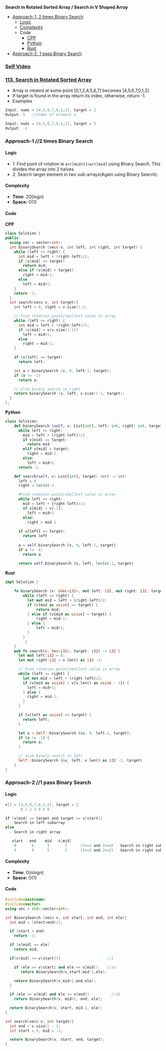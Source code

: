**Search in Rotated Sorted Array / Search in V Shaped Array**
- [Approach-1, 2 times Binary Search](#a1)
  - [Logic](#l)
  - [Complexity](#com)
  - Code
    - [CPP](#cpp)
    - [Python](#py)
    - [Rust](#rs)
- [Approach-2, 1 pass Binary Search](#a2)

### [Self Video](https://youtu.be/ewY3YY7MYoU)

### [113. Search in Rotated Sorted Array](https://leetcode.com/problems/search-in-rotated-sorted-array/)
- Array is rotated at some point [0,1,2,4,5,6,7] becomes [4,5,6,7,0,1,2]
- If target is found in the array return its index, otherwise, return -1.
- Examples
```c++
Input: nums = [4,5,6,7,0,1,2], target = 1
Output: 5   //Index of element 5

Input: nums = [4,5,6,7,0,1,2], target = 3
Output: -1
```

<a name=a1></a>
### Approach-1 //2 times Binary Search
<a name=l></a>
#### Logic
- *1.* Find point of rotation ie `arr[mid+1]<arr[mid]` using Binary Search. This divides the array into 2 halves.
- *2.* Search target element in two sub-arrays(Again using Binary Search).
<a name=com></a>
#### Complexity
  - **Time:** 2O(logn)
  - **Space:** O(1)
#### Code
<a name=cpp></a>
**CPP**
```cpp
class Solution {
public:
  using vec = vector<int>;    
  int binarySearch (vec& v, int left, int right, int target) {
    while (left <= right) {
      int mid = left + (right-left)/2;
      if (v[mid] == target)
        return mid;
      else if (v[mid] > target)
        right = mid-1;
      else
        left = mid+1;
    }
    return -1;
  }
  int search(vec& v, int target){
    int left = 0, right = v.size()-1;

    // Find rotation point/smallest value in array
    while (left <= right) {
      int mid = left + (right-left)/2;
      if (v[mid] > v[v.size()-1])
        left = mid+1;
      else
        right = mid-1;
    }

    if (v[left] == target)
      return left;

    int a = binarySearch (v, 0, left-1, target);
    if (a != -1)
      return a;

    // else binary search in right
    return binarySearch (v, left, v.size()-1, target);
  }
};
```

<a name=py></a>
**Python**
```py
class Solution:
    def binarySearch (self, v: List[int], left: int, right: int, target:int) -> int:
      while left <= right:
        mid = left + (right-left)//2
        if v[mid] == target:
          return mid
        elif v[mid] > target:
          right = mid-1
        else:
          left = mid+1
      return -1

    def search(self, v: List[int], target: int) -> int:
      left = 0
      right = len(v)-1

      #Find rotation point/smallest value in array
      while left <= right:
        mid = left + (right-left)//2
        if v[mid] > v[-1]:
          left = mid+1
        else:
          right = mid-1
      
      if v[left] == target:
        return left
      
      a = self.binarySearch (v, 0, left-1, target)
      if a != -1:
        return a
      
      return self.binarySearch (v, left, len(v)-1, target)
```

<a name=rs></a>
**Rust**
```rs
impl Solution {

    fn binarySearch (v: &Vec<i32>, mut left: i32, mut right: i32, target: i32) -> i32 {
        while (left <= right) {
          let mut mid = left + (right-left)/2;
          if (v[mid as usize] == target) {
              return mid;
          } else if (v[mid as usize] > target) {
              right = mid-1;
          } else {
              left = mid+1;
          }
        }
        -1
    }
    pub fn search(v: Vec<i32>, target: i32) -> i32 {
      let mut left:i32 = 0;
      let mut right:i32 = v.len() as i32 -1;

      // Find rotation point/smallest value in array
      while (left <= right) {
        let mut mid = left + (right-left)/2;
        if (v[mid as usize] > v[v.len() as usize - 1]) {
          left = mid+1;
        } else {
          right = mid-1;
        }
      }

      if (v[left as usize] == target) {
        return left;
      }

      let a = Self::binarySearch (&v, 0, left-1, target);
      if (a != -1) {
        return a;
      }

      // else binary search in left
      Self::binarySearch (&v, left, v.len() as i32 -1, target)
    }
}
```

<a name=a2></a>
### Approach-2  //1 pass Binary Search
#### Logic
```c
v[] = [4,5,6,7,0,1,2], target = 2
       0 1 2 3 4 5 6

if (v[mid] >= target and target >= v[start])
  - Search in left subarray
else
  - Search in right array

   start   end    mid   v[mid]    
    0       6      3       7      (7>=1 and 2>=4)   Search in right subarray
    4       6      5       1      (1>=2 and 2>=2)   Search in right subarray          
```  
#### Complexity
  - **Time:** O(nlogn)
  - **Space:** O(1)
#### Code
```c++
#include<iostream>
#include<vector>
using vec = std::vector<int>;

int BinarySearch (vec& v, int start, int end, int ele){
  int mid = (start+end)/2;

  if (start > end)
    return -1;

  if (v[mid] == ele)
    return mid;

  if(v[mid] >= v[start]){                     //1

    if (ele >= v[start] and ele <= v[mid])    //1a
       return BinarySearch(v,start,mid-1,ele);

    return BinarySearch(v,mid+1,end,ele);
  }

  if (ele >= v[mid] and ele <= v[end])          //1b
    return BinarySearch(v, mid+1, end, ele);

  return BinarySearch(v, start, mid-1, ele);
}

int search(vec& v, int target){
  int end = v.size() - 1;
  int start = 0, mid = -1;

  return BinarySearch(v, start, end, target);
}
```
